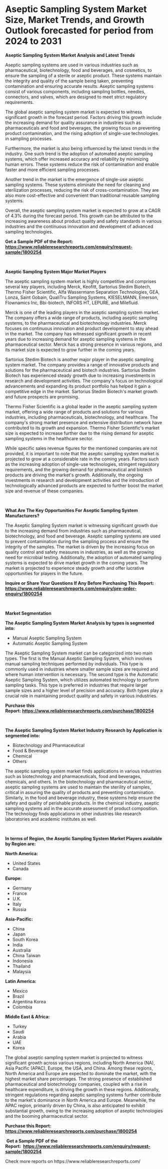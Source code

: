 <p><h1>Aseptic Sampling System Market Size, Market Trends, and Growth Outlook forecasted for period from 2024 to 2031</h1></p><p><strong>Aseptic Sampling System Market Analysis and Latest Trends</strong></p>
<p><p>Aseptic sampling systems are used in various industries such as pharmaceutical, biotechnology, food and beverages, and cosmetics, to ensure the sampling of a sterile or aseptic product. These systems maintain the integrity and quality of the sample being taken, preventing contamination and ensuring accurate results. Aseptic sampling systems consist of various components, including sampling bottles, needles, connectors, and valves, which are designed to meet strict regulatory requirements.</p><p>The global aseptic sampling system market is expected to witness significant growth in the forecast period. Factors driving this growth include the increasing demand for quality assurance in industries such as pharmaceuticals and food and beverages, the growing focus on preventing product contamination, and the rising adoption of single-use technologies in sampling processes.</p><p>Furthermore, the market is also being influenced by the latest trends in the industry. One such trend is the adoption of automated aseptic sampling systems, which offer increased accuracy and reliability by minimizing human errors. These systems reduce the risk of contamination and enable faster and more efficient sampling processes.</p><p>Another trend in the market is the emergence of single-use aseptic sampling systems. These systems eliminate the need for cleaning and sterilization processes, reducing the risk of cross-contamination. They are also more cost-effective and convenient than traditional reusable sampling systems.</p><p>Overall, the aseptic sampling system market is expected to grow at a CAGR of 4.3% during the forecast period. This growth can be attributed to the increasing awareness about product quality and safety standards in various industries and the continuous innovation and development of advanced sampling technologies.</p></p>
<p><strong>Get a Sample PDF of the Report:&nbsp; <a href="https://www.reliableresearchreports.com/enquiry/request-sample/1800254">https://www.reliableresearchreports.com/enquiry/request-sample/1800254</a></strong></p>
<p>&nbsp;</p>
<p><strong>Aseptic Sampling System Major Market Players</strong></p>
<p><p>The aseptic sampling system market is highly competitive and comprises several key players, including Merck, Keofitt, Sartorius Stedim Biotech, Thermo Fisher Scientific, Alfa Wassermann Separation Technologies, GEA, Lonza, Saint Gobain, QualiTru Sampling Systems, KIESELMANN, Emerson, Flownamics Inc, Bbi-biotech, INFORS HT, LEPURE, and Milefluid.</p><p>Merck is one of the leading players in the aseptic sampling system market. The company offers a wide range of products, including aseptic sampling systems, to the pharmaceutical and biotechnology industries. Merck focuses on continuous innovation and product development to stay ahead in the market. The company has witnessed significant growth in recent years due to increasing demand for aseptic sampling systems in the pharmaceutical sector. Merck has a strong presence in various regions, and its market size is expected to grow further in the coming years.</p><p>Sartorius Stedim Biotech is another major player in the aseptic sampling system market. The company provides a range of innovative products and solutions for the pharmaceutical and biotech industries. Sartorius Stedim Biotech has experienced steady growth due to increasing investments in research and development activities. The company's focus on technological advancements and expanding its product portfolio has helped it gain a competitive edge in the market. Sartorius Stedim Biotech's market growth and future prospects are promising.</p><p>Thermo Fisher Scientific is a global leader in the aseptic sampling system market, offering a wide range of products and solutions for various industries, including pharmaceuticals, biotechnology, and healthcare. The company's strong market presence and extensive distribution network have contributed to its growth and expansion. Thermo Fisher Scientific's market size is expected to increase further due to the rising demand for aseptic sampling systems in the healthcare sector.</p><p>While specific sales revenue figures for the mentioned companies are not provided, it is important to note that the aseptic sampling system market is projected to grow at a considerable rate in the coming years. Factors such as the increasing adoption of single-use technologies, stringent regulatory requirements, and the growing demand for pharmaceutical and biotech products are driving the market's growth. Additionally, the ongoing investments in research and development activities and the introduction of technologically advanced products are expected to further boost the market size and revenue of these companies.</p></p>
<p>&nbsp;</p>
<p><strong>What Are The Key Opportunities For Aseptic Sampling System Manufacturers?</strong></p>
<p><p>The Aseptic Sampling System market is witnessing significant growth due to the increasing demand from industries such as pharmaceutical, biotechnology, and food and beverage. Aseptic sampling systems are used to prevent contamination during the sampling process and ensure the integrity of the samples. The market is driven by the increasing focus on quality control and safety measures in industries, as well as the growing need for microbial testing. Additionally, the adoption of automated sampling systems is expected to drive market growth in the coming years. The market is projected to experience steady growth and offer lucrative opportunities for players in the future.</p></p>
<p><strong>Inquire or Share Your Questions If Any Before Purchasing This Report: <a href="https://www.reliableresearchreports.com/enquiry/pre-order-enquiry/1800254">https://www.reliableresearchreports.com/enquiry/pre-order-enquiry/1800254</a></strong></p>
<p>&nbsp;</p>
<p><strong>Market Segmentation</strong></p>
<p><strong>The Aseptic Sampling System Market Analysis by types is segmented into:</strong></p>
<p><ul><li>Manual Aseptic Sampling System</li><li>Automatic Aseptic Sampling System</li></ul></p>
<p><p>The Aseptic Sampling System market can be categorized into two main types. The first is the Manual Aseptic Sampling System, which involves manual sampling techniques performed by individuals. This type is commonly used in industries where smaller sample sizes are required and where human intervention is necessary. The second type is the Automatic Aseptic Sampling System, which utilizes automated technology to perform sampling tasks. This type is preferred in industries that require larger sample sizes and a higher level of precision and accuracy. Both types play a crucial role in maintaining product quality and safety in various industries.</p></p>
<p><strong>Purchase this Report:&nbsp;<a href="https://www.reliableresearchreports.com/purchase/1800254">https://www.reliableresearchreports.com/purchase/1800254</a></strong></p>
<p>&nbsp;</p>
<p><strong>The Aseptic Sampling System Market Industry Research by Application is segmented into:</strong></p>
<p><ul><li>Biotechnology and Pharmaceutical</li><li>Food & Beverage</li><li>Chemical</li><li>Others</li></ul></p>
<p><p>The aseptic sampling system market finds applications in various industries such as biotechnology and pharmaceuticals, food and beverages, chemicals, and others. In the biotechnology and pharmaceutical sector, aseptic sampling systems are used to maintain the sterility of samples, critical in assuring the quality of products and preventing contamination. Similarly, in the food and beverage industry, these systems help ensure the safety and quality of perishable products. In the chemical industry, aseptic sampling systems aid in the accurate assessment of product composition. The technology finds applications in other industries like research laboratories and academic institutes as well.</p></p>
<p>&nbsp;</p>
<p><strong>In terms of Region, the Aseptic Sampling System Market Players available by Region are:</strong></p>
<p>
    <p> <strong> North America: </strong>
        <ul>
            <li>United States</li>
            <li>Canada</li>
        </ul>
        </p> 
    <p> <strong> Europe: </strong>
        <ul>
            <li>Germany</li>
            <li>France</li>
            <li>U.K.</li>
            <li>Italy</li>
            <li>Russia</li>
        </ul>
        </p> 
    <p> <strong> Asia-Pacific: </strong>
        <ul>
            <li>China</li>
            <li>Japan</li>
            <li>South Korea</li>
            <li>India</li>
            <li>Australia</li>
            <li>China Taiwan</li>
            <li>Indonesia</li>
            <li>Thailand</li>
            <li>Malaysia</li>
        </ul>
        </p> 
    <p> <strong> Latin America: </strong>
        <ul>
            <li>Mexico</li>
            <li>Brazil</li>
            <li>Argentina Korea</li>
            <li>Colombia</li>
        </ul>
        </p> 
    <p> <strong> Middle East & Africa: </strong>
        <ul>
            <li>Turkey</li>
            <li>Saudi</li>
            <li>Arabia</li>
            <li>UAE</li>
            <li>Korea</li>
        </ul>
    </p>
    </p>
<p><p>The global aseptic sampling system market is projected to witness significant growth across various regions, including North America (NA), Asia Pacific (APAC), Europe, the USA, and China. Among these regions, North America and Europe are expected to dominate the market, with the highest market share percentages. The strong presence of established pharmaceutical and biotechnology companies, coupled with a rise in healthcare expenditure, is driving the growth in these regions. Additionally, stringent regulations regarding aseptic sampling systems further contribute to the market's dominance in North America and Europe. Meanwhile, the APAC region, primarily driven by China, is also anticipated to exhibit substantial growth, owing to the increasing adoption of aseptic technologies and the booming pharmaceutical sector.</p></p>
<p><strong>Purchase this Report: <a href="https://www.reliableresearchreports.com/purchase/1800254">https://www.reliableresearchreports.com/purchase/1800254</a></strong></p>
<p>&nbsp;<strong>Get a Sample PDF of the Report:&nbsp;&nbsp;<a href="https://www.reliableresearchreports.com/enquiry/request-sample/1800254">https://www.reliableresearchreports.com/enquiry/request-sample/1800254</a></strong></p>
<p><strong></strong></p>
<p>Check more reports on https://www.reliableresearchreports.com/</p>